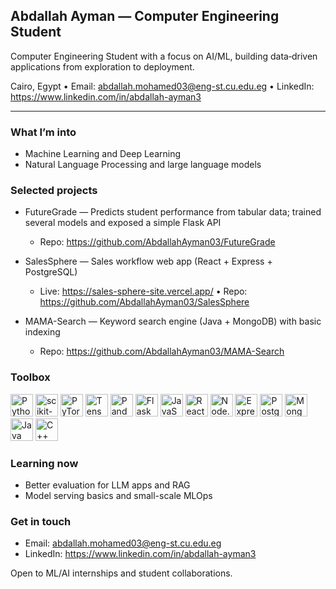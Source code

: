 ## Abdallah Ayman — Computer Engineering Student

Computer Engineering Student with a focus on AI/ML, building data‑driven applications from exploration to deployment.

Cairo, Egypt • Email: abdallah.mohamed03@eng-st.cu.edu.eg • LinkedIn: https://www.linkedin.com/in/abdallah-ayman3

---

### What I’m into

- Machine Learning and Deep Learning
- Natural Language Processing and large language models

### Selected projects

- FutureGrade — Predicts student performance from tabular data; trained several models and exposed a simple Flask API

  - Repo: https://github.com/AbdallahAyman03/FutureGrade

- SalesSphere — Sales workflow web app (React + Express + PostgreSQL)

  - Live: https://sales-sphere-site.vercel.app/ • Repo: https://github.com/AbdallahAyman03/SalesSphere

- MAMA-Search — Keyword search engine (Java + MongoDB) with basic indexing
  - Repo: https://github.com/AbdallahAyman03/MAMA-Search

### Toolbox

<p align="left">
  <img src="https://cdn.jsdelivr.net/gh/devicons/devicon/icons/python/python-original.svg" height="36" alt="Python" />
  <img src="https://cdn.jsdelivr.net/gh/devicons/devicon/icons/scikitlearn/scikitlearn-original.svg" height="36" alt="scikit-learn" />
  <img src="https://cdn.jsdelivr.net/gh/devicons/devicon/icons/pytorch/pytorch-original.svg" height="36" alt="PyTorch" />
  <img src="https://cdn.jsdelivr.net/gh/devicons/devicon/icons/tensorflow/tensorflow-original.svg" height="36" alt="TensorFlow" />
  <img src="https://cdn.jsdelivr.net/gh/devicons/devicon/icons/pandas/pandas-original.svg" height="36" alt="Pandas" />
  <img src="https://cdn.jsdelivr.net/gh/devicons/devicon/icons/flask/flask-original.svg" height="36" alt="Flask" />
  <img src="https://cdn.jsdelivr.net/gh/devicons/devicon/icons/javascript/javascript-original.svg" height="36" alt="JavaScript" />
  <img src="https://cdn.jsdelivr.net/gh/devicons/devicon/icons/react/react-original.svg" height="36" alt="React" />
  <img src="https://cdn.jsdelivr.net/gh/devicons/devicon/icons/nodejs/nodejs-original.svg" height="36" alt="Node.js" />
  <img src="https://cdn.jsdelivr.net/gh/devicons/devicon/icons/express/express-original.svg" height="36" alt="Express" />
  <img src="https://cdn.jsdelivr.net/gh/devicons/devicon/icons/postgresql/postgresql-original.svg" height="36" alt="PostgreSQL" />
  <img src="https://cdn.jsdelivr.net/gh/devicons/devicon/icons/mongodb/mongodb-original.svg" height="36" alt="MongoDB" />
  <img src="https://cdn.jsdelivr.net/gh/devicons/devicon/icons/java/java-original.svg" height="36" alt="Java" />
  <img src="https://cdn.jsdelivr.net/gh/devicons/devicon/icons/cplusplus/cplusplus-original.svg" height="36" alt="C++" />
</p>

### Learning now

- Better evaluation for LLM apps and RAG
- Model serving basics and small-scale MLOps

### Get in touch

- Email: abdallah.mohamed03@eng-st.cu.edu.eg
- LinkedIn: https://www.linkedin.com/in/abdallah-ayman3

Open to ML/AI internships and student collaborations.

